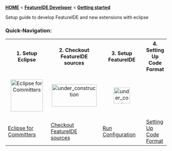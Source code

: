 <!-- Breadcrumb -->
[**HOME**](https://github.com/FeatureIDE/FeatureIDE/wiki) < [**FeatureIDE Developer**](https://github.com/FeatureIDE/FeatureIDE/wiki/FeatureIDE-Developer) < [**Getting started**](https://github.com/FeatureIDE/FeatureIDE/wiki/Getting-started)

<!-- Introduction -->
Setup guide to develop FeatureIDE and new extensions with eclipse


<!-- Quick-Navigation-Table -->

### Quick-Navigation:
<table>
	<tr>
		<th>1. Setup Eclipse</th>
		<th>2. Checkout FeatureIDE sources</th>
		<th>3. Setup FeatureIDE</th>
		<th>4. Setting Up Code Format</th>
	</tr>
	<tr>
		<td width="160px">
			<p align="center">
				<img height="100" width="100" alt="Eclipse for Committers" src="https://eclipse.org/downloads/images/committers.png">
			</p>
		</td>
		<td width="160px">
			<p align="center">
				<img height="70" width="140" alt="under_construction" src="https://github.com/FeatureIDE/FeatureIDE/wiki/Assets/FeatureIDElogo.png">
			</p>
		</td>
		<td width="160px">
			<p align="center">
				<img height="50" width="50" alt="under_construction" src="http://help.eclipse.org/luna/topic/org.eclipse.jdt.doc.user/images/org.eclipse.jdt.debug.ui/etool16/run_exc.png">
			</p>
		</td>
	</tr>
	<tr>
		<td>
			<a href="/FeatureIDE/FeatureIDE/wiki/Eclipse-for-Committers">Eclipse for Committers</a>
		</td>
		<td>
			<a href="/FeatureIDE/FeatureIDE/wiki/Checkout-FeatureIDE-sources">Checkout FeatureIDE sources</a>
		</td>
		<td>
			<a href="/FeatureIDE/FeatureIDE/wiki/Run-configuration">Run Configuration</a>
		</td>
		<td>
			<a href="/FeatureIDE/FeatureIDE/wiki/Setting-Up-Code-Format">Setting Up Code Format</a>
		</td>
	</tr>
</table>
<!-- Addition Content -->